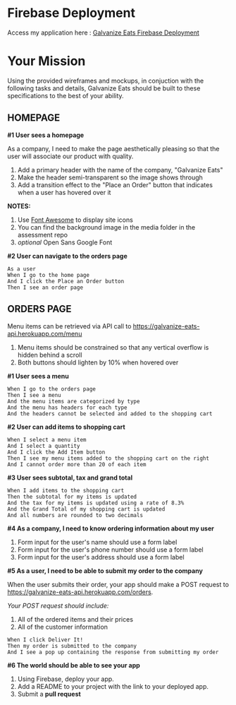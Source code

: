 # Firebase Deployment
Access my application here : [Galvanize Eats Firebase Deployment](https://galvanizeeats-5aa03.firebaseapp.com/index.html)

# Your Mission

Using the provided wireframes and mockups, in conjuction with the following tasks
and details, Galvanize Eats should be built to these specifications to the best
of your ability.

## HOMEPAGE

__#1 User sees a homepage__

As a company, I need to make the page aesthetically pleasing so that the user will associate our product with quality.

1. Add a primary header with the name of the company, "Galvanize Eats"
2. Make the header semi-transparent so the image shows through
3. Add a transition effect to the "Place an Order" button that indicates when a user has hovered over it

__NOTES:__

1. Use [Font Awesome](http://fontawesome.io/icons/) to display site icons
2. You can find the background image in the media folder in the assessment repo
3. _optional_ Open Sans Google Font

__#2 User can navigate to the orders page__

```
As a user
When I go to the home page
And I click the Place an Order button
Then I see an order page
```

## ORDERS PAGE

Menu items can be retrieved via API call to  https://galvanize-eats-api.herokuapp.com/menu

1. Menu items should be constrained so that any vertical overflow is hidden behind a scroll
2. Both buttons should lighten by 10% when hovered over

__#1 User sees a menu__

```
When I go to the orders page
Then I see a menu
And the menu items are categorized by type
And the menu has headers for each type
And the headers cannot be selected and added to the shopping cart
```

__#2 User can add items to shopping cart__

```
When I select a menu item
And I select a quantity
And I click the Add Item button
Then I see my menu items added to the shopping cart on the right
And I cannot order more than 20 of each item
```

__#3 User sees subtotal, tax and grand total__

```
When I add items to the shopping cart
Then the subtotal for my items is updated
And the tax for my items is updated using a rate of 8.3%
And the Grand Total of my shopping cart is updated
And all numbers are rounded to two decimals
```

__#4 As a company, I need to know ordering information about my user__

1. Form input for the user's name should use a form label
2. Form input for the user's phone number should use a form label
3. Form input for the user's address should use a form label

__#5 As a user, I need to be able to submit my order to the company__

When the user submits their order, your app should make a POST request to
https://galvanize-eats-api.herokuapp.com/orders.

_Your POST request should include:_

1. All of the ordered items and their prices
2. All of the customer information

```
When I click Deliver It!
Then my order is submitted to the company
And I see a pop up containing the response from submitting my order
```

__#6 The world should be able to see your app__

1. Using Firebase, deploy your app.
2. Add a README to your project with the link to your deployed app.
3. Submit a __pull request__
